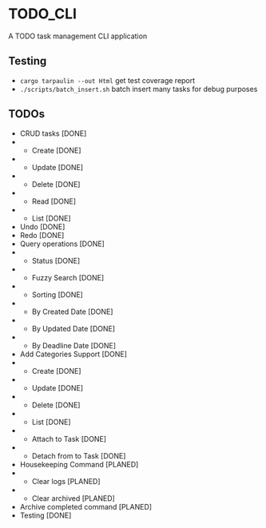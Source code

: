 # TODO_CLI

A TODO task management CLI application

## Testing

* `cargo tarpaulin --out Html` get test coverage report
* `./scripts/batch_insert.sh` batch insert many tasks for debug purposes

## TODOs

* CRUD tasks [DONE]
* * Create [DONE]
* * Update [DONE]
* * Delete [DONE]
* * Read [DONE]
* * List [DONE]
* Undo [DONE]
* Redo [DONE]
* Query operations [DONE]
* * Status [DONE]
* * Fuzzy Search [DONE]
* * Sorting [DONE]
* * By Created Date [DONE]
* * By Updated Date [DONE]
* * By Deadline Date [DONE]
* Add Categories Support [DONE]
* * Create [DONE]
* * Update [DONE]
* * Delete [DONE]
* * List [DONE]
* * Attach to Task [DONE]
* * Detach from to Task [DONE]
* Housekeeping Command [PLANED]
* * Clear logs [PLANED]
* * Clear archived [PLANED]
* Archive completed command [PLANED]
* Testing [DONE]
